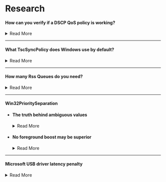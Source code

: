 # Research

#### How can you verify if a DSCP QoS policy is working?

<details>
<summary>Read More</summary>

- Download & install [Microsoft Network Monitor 3.4](https://www.microsoft.com/en-gb/download/details.aspx?id=4865)
   
- Create a new capture
   
    <img src="../media/network-monitor-new-capture.png" width="450">

- Open a game that you have applied a DSCP value for & enter a game mode in which the game will send & receive packets (e.g an online match, not a local match)
   
- Press F5 to start logging. After 30 seconds or so press F7 to stop the log
   
- In the left hand pane, click on the game executable name & click on a packet header. Expand the packet info under "Frame Details" & finally expand the subcategory "Ipv4". This will reveal the current DSCP value of each frame

    <img src="../media/network-monitor-dscp-value.png" width="400">

</details>

---

#### What TscSyncPolicy does Windows use by default?

<details>
<summary>Read More</summary>
<br>

After searching through the decompiled **ntoskrnl.exe** pseudocode in [Hex-Rays IDA](https://hex-rays.com/products/idahome/), I noticed that ``HalpTscSyncPolicy`` is changed when TscSyncPolicy is configured via the BCD store. Despite many claims of enhanced being the default value, there has no been evidence so I decided to find out myself

We can read ``HalpTscSyncPolicy`` in a local kernel debugger such as [WinDbg](https://docs.microsoft.com/en-us/windows-hardware/drivers/debugger/debugger-download-tools) in realtime to find out the different values it returns with different bcd store configurations. See results below.

bcdedit.exe /deletevalue tscsyncpolicy (Windows default):
```
lkd> dd HalpTscSyncPolicy l1
fffff801`2de4a3ac  00000000
```
bcdedit.exe /set tscsyncpolicy default:
```
lkd> dd HalpTscSyncPolicy l1
fffff803`1dc4a3ac  00000000
```
bcdedit.exe /set tscsyncpolicy legacy:
```
lkd> dd HalpTscSyncPolicy l1
fffff805`1dc4a3ac  00000001
```
bcdedit.exe /set tscsyncpolicy enhanced:
```
lkd> dd HalpTscSyncPolicy l1
fffff802`2864a3ac  00000002
```

Conclusion: By default, Windows uses the default value, not enhanced or legacy

</details>

---

#### How many Rss Queues do you need?

<details>
<summary>Read More</summary>
<br>

Receive side scaling (Rss) is a network driver technology that enables the efficient distribution of network receive processing across multiple CPUs in multiprocessor systems [[1](https://docs.microsoft.com/en-us/windows-hardware/drivers/network/introduction-to-receive-side-scaling)]. The amount you should use or need depends on your typical network load. In server environments, a large amount of Rss queues is desirable as receive processing delays will be reduced & ensures that no CPU is heavily loaded. The same concept can be applied to games however the network load differs significantly making it an invalid comparison so I decided to carry out some experiments myself, see results below

I simulated Valorant's network traffic in iperf using two machines (~300kb/s receive in deathmatch) & monitored the network driver's activity in xperf. Please note that RssBaseProcessor is set to 0, so theoretically, CPU 0 & CPU 1 should be handling DPCs/ISRs for ndis.sys

<img src="../media/300kbps-ndis-xperf-report.png" width="500">

I noticed that despite having Rss queues set to 2, only CPU 1 was primarily handling interrupts for the driver which I assume was due to such little traffic. So I decided to re-test with the same configuration, however this time I simulated 1Gbps network traffic to verify this

<img src="../media/1gbps-ndis-xperf-report.png" width="500">

As expected, this scenario demonstrates that both CPU 0 & CPU 1 are handling DPCs/ISRs for ndis.sys

Conclusion: During online matches, at most two Rss queues/cores are being utilized, however there is no harm in using more than two but it is important to be aware of the information above as people reserve consecutive cores specifically for the network driver when those core(s) could better be used for another driver or a real-time application. The amount of Rss queues a network adapter has may also determine the quality of the hardware but this is yet to be explored but something to keep in mind

</details>

---

#### Win32PrioritySeparation

- #### The truth behind ambiguous values

    <details>
    <summary>Read More</summary>
    <br>
    
    According to the documentation Windows allows up to 0x3F (63 decimal) because the bitmask is made up of 6-bits [[1](bitmask)], so why do values above this exist? what happens if we enter a value greater than the (theoretically) maximum allowed? let's find out

    We can read PsPrioritySeparation & PspForegroundQuantum in a local kernel debugger such as WinDbg in realtime & use the quantum index provided in the Windows internals book to find out the different values it returns with different Win32PrioritySeparation entries. See results below

    | PsPrioritySeparation | Foreground boost |
    |----------------------|------------------|
    | 2                    | 3:1              |
    | 1                    | 2:1              |
    | 0                    | 1:1              |

    <img src="../media/w32ps-quantum-index.png" width="600">

    Demonstration with the Windows default, **0x2 (2 decimal)** :

    ```
    lkd> dd PsPrioritySeparation L1
    fffff802`3a6fc5c4  00000002

    lkd> db PspForegroundQuantum L3
    fffff802`3a72e874  06 0c 12
    ```
    PspForegroundQuantum returns the values in hexadecimal so we need to convert it to decimal in order to use the tables correctly. ``06 0c 12`` is equivalent to ``6 12 18`` & PsPrioritySeparation returns ``2``. In the tables, this corresponds to short, variable, 3:1. But we already knew this as it is documented by microsoft, so now lets try an ambiguous value

    **0xffff3f91 (4294918033 decimal)**:

    ```
    lkd> dd PsPrioritySeparation L1
    fffff802`3a6fc5c4  00000001

    lkd> db PspForegroundQuantum L3
    fffff802`3a72e874  0c 18 24
    ```

    ``0c 18 24`` is equivalent to ``12 24 36`` & PsPrioritySeparation returns ``1`` which corresponds to long, variable, 2:1. Nothing special as it seems, this is actually equivalent to values less than the maximum documented value as shown in [this csv](https://raw.githubusercontent.com/djdallmann/GamingPCSetup/master/CONTENT/RESEARCH/FINDINGS/win32prisep0to271.csv). I had the same results while testing various other values

    Conclusion: Why does Windows allow us to enter values greater than 0x3F (63 decimal) if any value greater than this is equivalent to values less than the maximum documented value? The reason behind this is because the maximum value for a REG_DWORD is 0xFFFFFFFF (4294967295 decimal) [[1](https://docs.microsoft.com/en-us/openspecs/windows_protocols/ms-dtyp/262627d8-3418-4627-9218-4ffe110850b2)] & there are no restrictions in place to prevent users to entering a illogical value, so when the kernel reads the Win32PrioritySeparation registry key, it must account for invalid values so it only reads a portion of the entered value. The portion it chooses to read is the first 6-bits of the bitmask which means values greater than 63 are recurring values
    </details>

- #### No foreground boost may be superior

    <details>
    <summary>Read More</summary>
    <br>

    Out of the box, Windows uses 0x2 (2 decimal) which (in terms of foreground boosting) means that the threads of foreground processes get three times as much processor time than the threads of background processes each time they are scheduled for the processor [[1](https://docs.microsoft.com/en-us/previous-versions//cc976120(v=technet.10)?redirectedfrom=MSDN)]. While this is theoretically desirable when playing a game for example, we need to pause for a moment & think about the potential damage this may be doing
    
    We can view the QuantumReset value in a local kernel debugger such as [WinDbg](https://docs.microsoft.com/en-us/windows-hardware/drivers/debugger/debugger-download-tools) in realtime to check what a process's share of the total quantum is

    ```
    QuantumReset is the default, full quantum of each thread on the system when it
    is replenished This value is cached into each thread of the process, but the KPROCESS
    structure is easier to look at 
    ```

    A script must be used as a sleep delay is required so that the a window can be brought to the front & be made the foreground process

    Script.txt contents:

    ```
    .sleep 1000
    dt nt!_KPROCESS <address> QuantumReset
    ```

    ---
    
    Valorant (game):

    ```
    lkd> $$>a< "script.txt"
        +0x281 QuantumReset : 18 ''
    ```

    Csrss (responsible for input):

    ```
    lkd> $$>a< "script.txt"
        +0x281 QuantumReset : 6 ''
    ```

    System (Windows kernel):

    ```
    lkd> $$>a< "script.txt"
        +0x281 QuantumReset : 6 ''
    ```

    Audiodg (Windows audio):

    ```
    lkd> $$>a< "script.txt"
        +0x281 QuantumReset : 6 ''
    ```

    As you can see above, despite their importance, the game gets three times more CPU time than csrss, kernel & audio threads which can be problematic. If we use no foreground boost, all processes will get as much CPU time as each other (see below). The same result can be achieved with a fixed quantum because it automatically implies no foreground boost can be used

    Valorant (game):

    ```
    lkd> $$>a< "script.txt"
        +0x281 QuantumReset : 6 ''
    ```

    Csrss (responsible for input):

    ```
    lkd> $$>a< "script.txt"
        +0x281 QuantumReset : 6 ''
    ```

    System (Windows kernel):
    ```
    lkd> $$>a< "script.txt"
        +0x281 QuantumReset : 6 ''
    ```

    </details>

---

#### Microsoft USB driver latency penalty 

<details>
<summary>Read More</summary>
<br>

On a stock Windows 10 installation, the Wdf01000.sys driver handles USB connectivity but using it comes with a major latency penalty compared to using vendor USB drivers. See results below

Wdf01000.sys:

<img src="../media/wdf01000-usb-xperf-report.png" width="500">

amdxhc31.sys (vendor USB drivers):

<img src="../media/amdxhc31-usb-xperf-report.png" width="500">

Excluding benchmark variation, ISR/DPC count & ISR latency is identical. However, with the vendor drivers, DPC latency was positively impacted & for this reason it would be appropriate to update the USB driver if applicable but your milage may vary so feel free to test it on your own system

</details>


<!-- #### Title

<details>
<summary>Read More</summary>
<br>

</details> -->